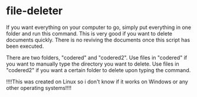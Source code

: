 # file-deleter

If you want everything on your computer to go, simply put everything in one folder and run this command. 
This is very good if you want to delete documents quickly. 
There is no reviving the documents once this script has been executed. 


There are two folders, "codered" and "codered2".
Use files in "codered" if you want to manually type the directory you want to delete.
Use files in "codered2" if you want a certain folder to delete upon typing the command.

!!!!This was created on Linux so i don't know if it works on Windows or any other operating systems!!!!
